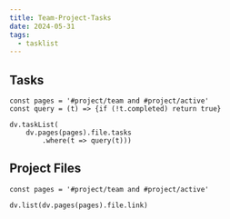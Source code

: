 ```yaml
---
title: Team-Project-Tasks
date: 2024-05-31
tags:
  - tasklist
---
```




## Tasks
```dataviewjs
const pages = '#project/team and #project/active'
const query = (t) => {if (!t.completed) return true}

dv.taskList(
	dv.pages(pages).file.tasks
		.where(t => query(t)))
```

## Project Files
```dataviewjs
const pages = '#project/team and #project/active'

dv.list(dv.pages(pages).file.link)
```